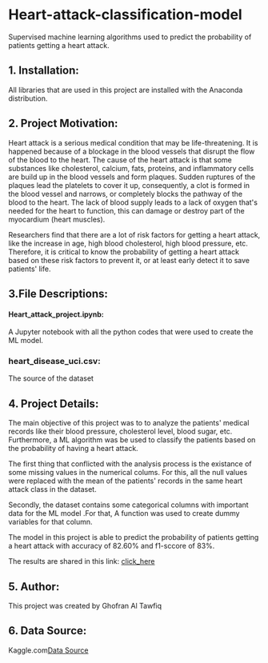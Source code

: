 # Heart-attack-classification-model
Supervised machine learning algorithms used to predict the probability of patients getting a heart attack.

## 1. Installation:
All libraries that are used in this project are installed with the Anaconda distribution.

## 2. Project Motivation:

Heart attack is a serious medical condition that may be life-threatening. It is happened because of a blockage in the blood vessels that disrupt the flow of the blood to the heart. The cause of the heart attack is that some substances like cholesterol, calcium, fats, proteins, and inflammatory cells are build up in the blood vessels and form plaques. Sudden ruptures of the plaques lead the platelets to cover it up, consequently, a clot is formed in the blood vessel and narrows, or completely blocks the pathway of the blood to the heart. The lack of blood supply leads to a lack of oxygen that's needed for the heart to function, this can damage or destroy part of the myocardium (heart muscles).

Researchers find that there are a lot of risk factors for getting a heart attack, like the increase in age, high blood cholesterol, high blood pressure, etc. Therefore, it is critical to know the probability of getting a heart attack based on these risk factors to prevent it, or at least early detect it to save patients' life.

## 3.File Descriptions:

#### Heart_attack_project.ipynb:
A Jupyter notebook with all the python codes that were used to create the ML model.
### heart_disease_uci.csv: 
The source of the dataset

## 4. Project Details:
The main objective of this project was to to analyze the patients' medical records like their blood pressure, cholesterol level, blood sugar, etc. Furthermore, a ML algorithm was be used to classify the patients based on the probability of having a heart attack.

The first thing that conflicted with the analysis process is the existance of some missing values in the numerical colums. For this, all the null values were replaced with the mean of the patients' records in the same heart attack class in the dataset. 

Secondly, the dataset contains some categorical columns with important data for the ML model .For that, A function was used to create dummy variables for that column. 

The model in this project is able to predict the probability of patients getting a heart attack with accuracy of 82.60% and f1-sccore of 83%.

The results are shared in this link: [click_here](https://gftawfiq.wixsite.com/heart-attack-project/post/heart-attack-classification-model)

## 5. Author:
This project was created by Ghofran Al Tawfiq
## 6. Data Source:
Kaggle.com[Data Source](https://www.kaggle.com/redwankarimsony/heart-disease-data)

